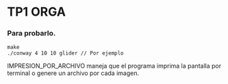 # TP1 ORGA

### Para probarlo.

```
make
./conway 4 10 10 glider // Por ejemplo
```
IMPRESION_POR_ARCHIVO maneja que el programa imprima la pantalla por terminal o genere un archivo por cada imagen.